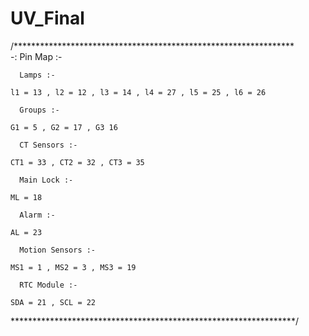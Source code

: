 # UV_Final


/****************************************************************\
        -: Pin Map :-

      Lamps :-

    l1 = 13 , l2 = 12 , l3 = 14 , l4 = 27 , l5 = 25 , l6 = 26

      Groups :-
    
    G1 = 5 , G2 = 17 , G3 16

      CT Sensors :-

    CT1 = 33 , CT2 = 32 , CT3 = 35

      Main Lock :-
    
    ML = 18

      Alarm :-
    
    AL = 23

      Motion Sensors :-
    
    MS1 = 1 , MS2 = 3 , MS3 = 19

      RTC Module :-

    SDA = 21 , SCL = 22  

\*****************************************************************/